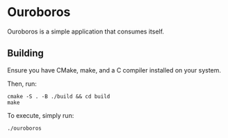 # Ouroboros

Ouroboros is a simple application that consumes itself.

## Building

Ensure you have CMake, make, and a C compiler installed on your system.

Then, run:

```shell
cmake -S . -B ./build && cd build
make
```

To execute, simply run:

```shell
./ouroboros
```